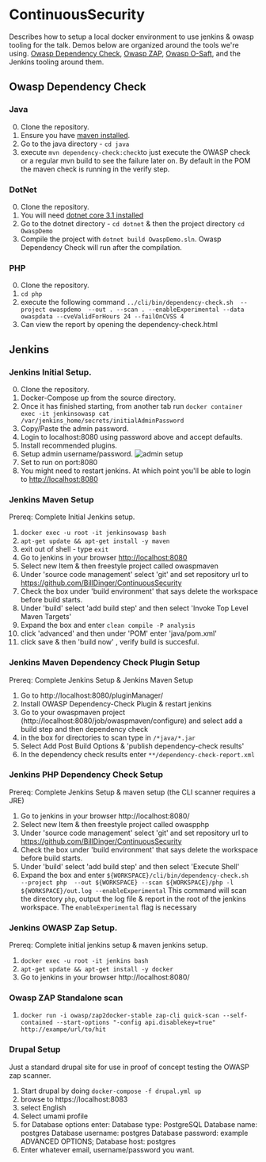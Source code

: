# ContinuousSecurity

Describes how to setup a local docker environment to use jenkins & owasp tooling for the talk. Demos below are organized around the tools we're using. [Owasp Dependency Check](https://jeremylong.github.io/DependencyCheck/), [Owasp ZAP](https://github.com/zaproxy/zaproxy/wiki/Docker), [Owasp O-Saft](https://github.com/OWASP/O-Saft), and the Jenkins tooling around them.

## Owasp Dependency Check

### Java

0. Clone the repository.
1. Ensure you have [maven installed](http://maven.apache.org/download.cgi).
2. Go to the java directory - `cd java`
3. execute `mvn dependency-check:check`to just execute the OWASP check or a regular mvn build to see the failure later on. By default in the POM the maven check is running in the verify step.

### DotNet

0. Clone the repository.
1. You will need [dotnet core 3.1 installed](https://dotnet.microsoft.com/download/dotnet-core/3.1)
2. Go to the dotnet directory - `cd dotnet` & then the project directory `cd OwaspDemo`
3. Compile the project with `dotnet build OwaspDemo.sln`. Owasp Dependency Check will run after the compilation.

### PHP

0. Clone the repository.
1. `cd php`
2. execute the following command `../cli/bin/dependency-check.sh  --project owaspdemo  --out . --scan . --enableExperimental --data owaspdata --cveValidForHours 24 --failOnCVSS 4`
3. Can view the report by opening the dependency-check.html 

## Jenkins 

### Jenkins Initial Setup.

0. Clone the repository.
1. Docker-Compose up from the source directory.
2. Once it has finished starting, from another tab run ```docker container exec -it jenkinsowasp cat /var/jenkins_home/secrets/initialAdminPassword```
3. Copy/Paste the admin password.
4. Login to localhost:8080 using password above and accept defaults.
5. Install recommended plugins.
6. Setup admin username/password.
![admin setup](https://i.imgur.com/QrZbfhh.png)
7. Set to run on port:8080
8. You might need to restart jenkins. At which point you'll be able to login to [http://localhost:8080](http://localhost:8080)


### Jenkins Maven Setup
Prereq: Complete Initial Jenkins setup.

1. ```docker exec -u root -it jenkinsowasp bash```
2. ```apt-get update && apt-get install -y maven```
3. exit out of shell - type ```exit```
4. Go to jenkins in your browser [http://localhost:8080](http://localhost:8080/)
5. Select new Item & then freestyle project called owaspmaven
6. Under 'source code management' select 'git' and set repository url to https://github.com/BillDinger/ContinuousSecurity
7. Check the box under 'build environment' that says delete the workspace before build starts.
8. Under 'build' select 'add build step' and then select 'Invoke Top Level Maven Targets'
9. Expand the box and enter ```clean compile -P analysis```
10. click 'advanced' and then under 'POM' enter 'java/pom.xml'
11. click save & then 'build now' , verify build is succesful.


### Jenkins Maven Dependency Check Plugin Setup 

Prereq: Complete Jenkins Setup & Jenkins Maven Setup

1. Go to http://localhost:8080/pluginManager/
2. Install OWASP Dependency-Check Plugin & restart jenkins
3. Go to your owaspmaven project (http://localhost:8080/job/owaspmaven/configure) and select add a build step and then dependency check
4. in the box for directories to scan type in ```/*java/*.jar```
5. Select Add Post Build Options & 'publish dependency-check results'
6. In the dependency check results enter ```**/dependency-check-report.xml```

### Jenkins PHP Dependency Check Setup
Prereq: Complete Jenkins Setup & maven setup (the CLI scanner requires a JRE)

1. Go to jenkins in your browser http://localhost:8080/ 
2. Select new Item & then freestyle project called owaspphp
3. Under 'source code management' select 'git' and set repository url to https://github.com/BillDinger/ContinuousSecurity
4. Check the box under 'build environment' that says delete the workspace before build starts.
5. Under 'build' select 'add build step' and then select 'Execute Shell'
6. Expand the box and enter ```${WORKSPACE}/cli/bin/dependency-check.sh  --project php  --out ${WORKSPACE} --scan ${WORKSPACE}/php -l ${WORKSPACE}/out.log --enableExperimental```
    This command will scan the directory `php`, output the log file & report in the root of the jenkins workspace. The
    `enableExperimental` flag is necessary 

### Jenkins OWASP Zap Setup.
Prereq: Complete initial jenkins setup & maven jenkins setup.

1. ```docker exec -u root -it jenkins bash```
2. ```apt-get update && apt-get install -y docker```
3. Go to jenkins in your browser http://localhost:8080/ 

### Owasp ZAP Standalone scan
1. `docker run -i owasp/zap2docker-stable zap-cli quick-scan --self-contained --start-options "-config api.disablekey=true" http://exampe/url/to/hit`


### Drupal Setup
Just a standard drupal site for use in proof of concept testing the OWASP zap scanner.

1. Start drupal by doing `docker-compose -f drupal.yml up` 
2. browse to https://localhost:8083
3. select English
4. Select umami profile 
5. for Database options enter:
    Database type: PostgreSQL
    Database name: postgres
    Database username: postgres
    Database password: example
    ADVANCED OPTIONS; Database host: postgres
6. Enter whatever email, username/password you want.
